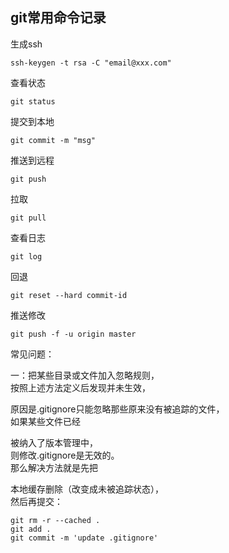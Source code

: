## git常用命令记录

生成ssh

`ssh-keygen -t rsa -C "email@xxx.com"`

查看状态

`git status`

提交到本地

`git commit -m "msg"`

推送到远程

`git push`

拉取

`git pull`

查看日志

`git log`

回退

`git reset --hard commit-id`

推送修改

`git push -f -u origin master`

常见问题：

一：把某些目录或文件加入忽略规则，  
按照上述方法定义后发现并未生效，

原因是.gitignore只能忽略那些原来没有被追踪的文件，  
如果某些文件已经

被纳入了版本管理中，  
则修改.gitignore是无效的。  
那么解决方法就是先把

本地缓存删除（改变成未被追踪状态），  
然后再提交：

```
git rm -r --cached .
git add .
git commit -m 'update .gitignore'
```



